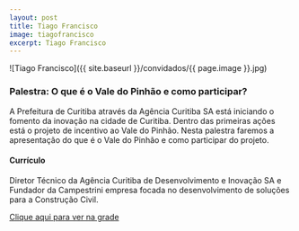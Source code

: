 ```yaml
---
layout: post
title: Tiago Francisco
image: tiagofrancisco
excerpt: Tiago Francisco
---
```

![Tiago Francisco]({{ site.baseurl }}/convidados/{{ page.image }}.jpg)


### Palestra: O que é o Vale do Pinhão e como participar?

A Prefeitura de Curitiba através da Agência Curitiba SA está iniciando o fomento da inovação na cidade de Curitiba. Dentro das primeiras ações está o projeto de incentivo ao Vale do Pinhão. Nesta palestra faremos a apresentação do que é o Vale do Pinhão e como participar do projeto.

#### Currículo
Diretor Técnico da Agência Curitiba de Desenvolvimento e Inovação SA e Fundador da Campestrini empresa focada no desenvolvimento de soluções para a Construção Civil.

[Clique aqui para ver na grade](http://sistema.ftsl.org.br/ftsl9/grade/detail.html?pid=298)

